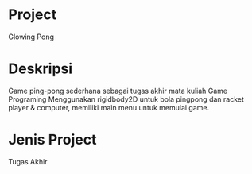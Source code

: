 # Project
Glowing Pong

# Deskripsi
Game ping-pong sederhana sebagai tugas akhir mata kuliah Game Programing
Menggunakan rigidbody2D untuk bola pingpong dan racket player & computer,
memiliki main menu untuk memulai game.


# Jenis Project 
Tugas Akhir
